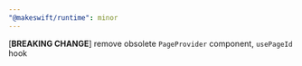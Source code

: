 ```yaml
---
"@makeswift/runtime": minor
---
```


[**BREAKING CHANGE**] remove obsolete `PageProvider` component, `usePageId` hook
